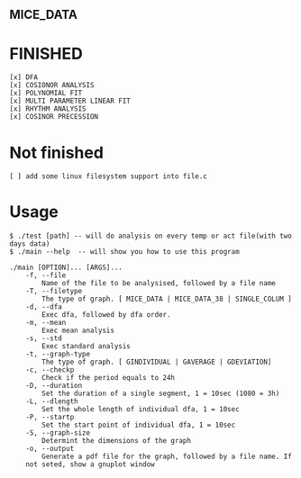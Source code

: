 ## MICE_DATA

# FINISHED 
    [x] DFA 
    [x] COSIONOR ANALYSIS 
    [x] POLYNOMIAL FIT
    [x] MULTI PARAMETER LINEAR FIT 
    [x] RHYTHM ANALYSIS 
    [x] COSINOR PRECESSION

# Not finished
    [ ] add some linux filesystem support into file.c 

# Usage 
    $ ./test [path] -- will do analysis on every temp or act file(with two days data)
    $ ./main --help  -- will show you how to use this program 

    ./main [OPTION]... [ARGS]... 
    	-f, --file
    	    Name of the file to be analysised, followed by a file name
    	-T, --filetype
    	    The type of graph. [ MICE_DATA | MICE_DATA_38 | SINGLE_COLUM ]
    	-d, --dfa
    	    Exec dfa, followed by dfa order.
    	-m, --mean
    	    Exec mean analysis
    	-s, --std
    	    Exec standard analysis
    	-t, --graph-type
    	    The type of graph. [ GINDIVIDUAL | GAVERAGE | GDEVIATION]
    	-c, --checkp
    	    Check if the period equals to 24h
    	-D, --duration
    	    Set the duration of a single segment, 1 = 10sec (1080 = 3h)
    	-L, --dlength
    	    Set the whole length of individual dfa, 1 = 10sec
    	-P, --startp
    	    Set the start point of individual dfa, 1 = 10sec
    	-S, --graph-size
    	    Determint the dimensions of the graph
    	-o, --output
    	    Generate a pdf file for the graph, followed by a file name. If 
    	not seted, show a gnuplot window
    
